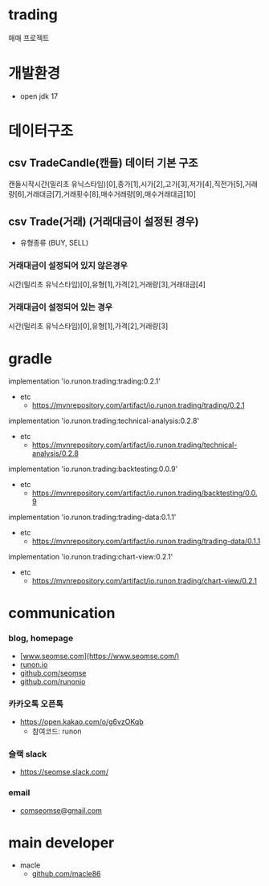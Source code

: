 # trading
매매 프로젝트

# 개발환경
- open jdk 17

# 데이터구조
## csv TradeCandle(캔들) 데이터 기본 구조
캔들시작시간(밀리초 유닉스타임)[0],종가[1],시가[2],고가[3],저가[4],직전가[5],거래량[6],거래대금[7],거래횟수[8],매수거래량[9],매수거래대금[10]

## csv Trade(거래) (거래대금이 설정된 경우)
- 유형종류 (BUY, SELL)

### 거래대금이 설정되어 있지 않은경우
시간(밀리초 유닉스타임)[0],유형[1],가격[2],거래량[3],거래대금[4]

### 거래대금이 설정되어 있는 경우
시간(밀리초 유닉스타임)[0],유형[1],가격[2],거래량[3]

# gradle
implementation 'io.runon.trading:trading:0.2.1'
- etc
    - https://mvnrepository.com/artifact/io.runon.trading/trading/0.2.1

implementation 'io.runon.trading:technical-analysis:0.2.8'
- etc
    - https://mvnrepository.com/artifact/io.runon.trading/technical-analysis/0.2.8

implementation 'io.runon.trading:backtesting:0.0.9'
- etc
    - https://mvnrepository.com/artifact/io.runon.trading/backtesting/0.0.9

implementation 'io.runon.trading:trading-data:0.1.1'
- etc
    - https://mvnrepository.com/artifact/io.runon.trading/trading-data/0.1.1
    
implementation 'io.runon.trading:chart-view:0.2.1'
- etc
    - https://mvnrepository.com/artifact/io.runon.trading/chart-view/0.2.1

# communication
### blog, homepage
- [www.seomse.com](https://www.seomse.com/)
- [runon.io](https://runon.io)
- [github.com/seomse](https://github.com/seomse)
- [github.com/runonio](https://github.com/runonio)

### 카카오톡 오픈톡
 - https://open.kakao.com/o/g6vzOKqb
     - 참여코드: runon
### 슬랙 slack
- https://seomse.slack.com/

### email
 - comseomse@gmail.com
 
# main developer
 - macle
    -  [github.com/macle86](https://github.com/macle86)

